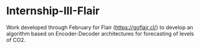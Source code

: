 # Internship-III-Flair
Work developed through February for Flair (https://goflair.cl/) to develop an algorithm based on Encoder-Decoder architectures for forecasting of levels of CO2.

